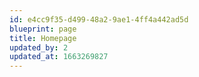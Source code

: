 ```yaml
---
id: e4cc9f35-d499-48a2-9ae1-4ff4a442ad5d
blueprint: page
title: Homepage
updated_by: 2
updated_at: 1663269827
---
```

